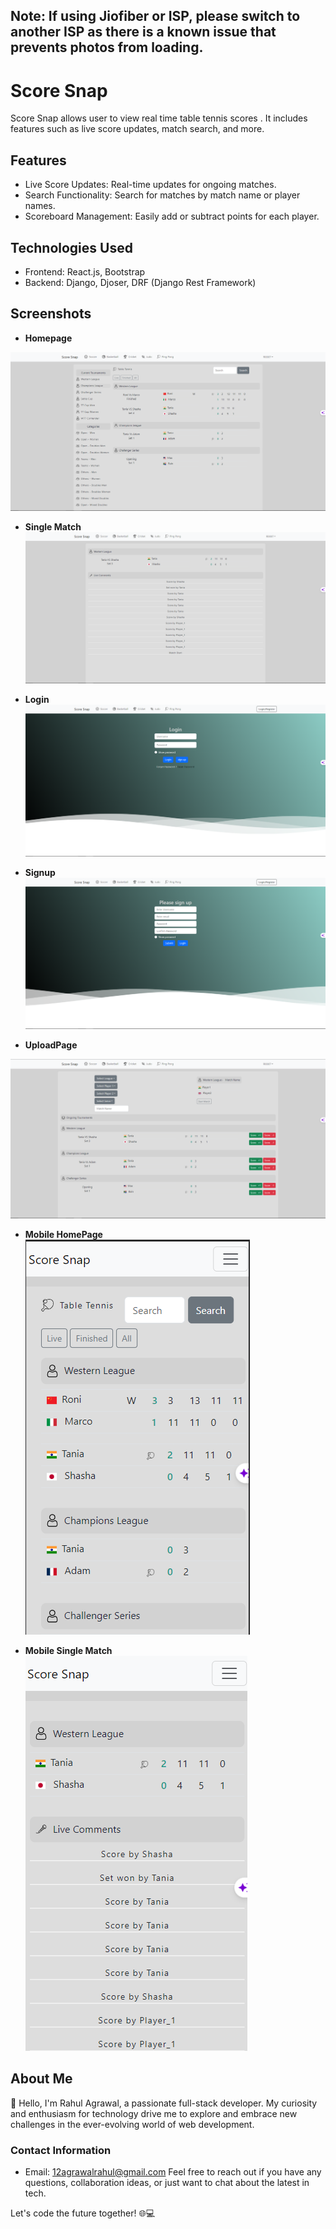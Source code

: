 ## Note: If using Jiofiber or ISP, please switch to another ISP as there is a known issue that prevents photos from loading.

# Score Snap

Score Snap allows user to view real time table tennis scores . It includes features such as live score updates, match search, and more.



## Features

- Live Score Updates: Real-time updates for ongoing matches.
- Search Functionality: Search for matches by match name or player names.
- Scoreboard Management: Easily add or subtract points for each player.

## Technologies Used
- Frontend: React.js, Bootstrap
- Backend: Django, Djoser, DRF (Django Rest Framework)

## Screenshots

- **Homepage**

![Homepage](https://github.com/Rl0007/Atwin/blob/master/Photos/Homepage.PNG)

- **Single Match**
![Single Match](https://github.com/Rl0007/Atwin/blob/master/Photos/singlematch.PNG)

- **Login**
![Login](https://github.com/Rl0007/Atwin/blob/master/Photos/loginpage.PNG)


- **Signup**
![Signup](https://github.com/Rl0007/Atwin/blob/master/Photos/signuppage.PNG)

- **UploadPage**

![UploadPage](https://github.com/Rl0007/Atwin/blob/master/Photos/uploadpage.PNG)

- **Mobile HomePage**
![Mobile Homepage](https://github.com/Rl0007/Atwin/blob/master/Photos/Mobile_Home.PNG)

- **Mobile Single Match**
![Mobile Single Match](https://github.com/Rl0007/Atwin/blob/master/Photos/moblie_singlepage.PNG)

## About Me
🚀 Hello, I'm Rahul Agrawal, a passionate full-stack developer. My curiosity and enthusiasm for technology drive me to explore and embrace new challenges in the ever-evolving world of web development.

### Contact Information
- Email: 12agrawalrahul@gmail.com
Feel free to reach out if you have any questions, collaboration ideas, or just want to chat about the latest in tech.

Let's code the future together! 🌐💻
